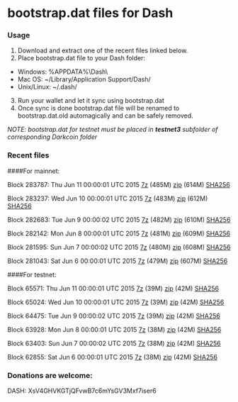 # bootstrap.dat files for Dash

### Usage

1. Download and extract one of the recent files linked below.
2. Place bootstrap.dat file to your Dash folder:
 - Windows: %APPDATA%\Dash\
 - Mac OS: ~/Library/Application Support/Dash/
 - Unix/Linux: ~/.dash/
3. Run your wallet and let it sync using bootstrap.dat
4. Once sync is done bootstrap.dat file will be renamed to bootstrap.dat.old automagically and can be safely removed.

_NOTE: bootstrap.dat for testnet must be placed in **testnet3** subfolder of corresponding Darkcoin folder_

### Recent files

####For mainnet:

Block 283787: Thu Jun 11 00:00:01 UTC 2015 [7z](https://transfer.sh/2HpDT/bootstrap.dat.20150611.7z) (485M) [zip](https://transfer.sh/RrJQG/bootstrap.dat.20150611.zip) (614M) [SHA256](https://transfer.sh/17x5B2/sha256.txt)

Block 283237: Wed Jun 10 00:00:01 UTC 2015 [7z](https://transfer.sh/MJNbY/bootstrap.dat.20150610.7z) (483M) [zip](https://transfer.sh/H0CxN/bootstrap.dat.20150610.zip) (612M) [SHA256](https://transfer.sh/1e5bp2/sha256.txt)

Block 282683: Tue Jun  9 00:00:02 UTC 2015 [7z](https://transfer.sh/qsZsR/bootstrap.dat.20150609.7z) (482M) [zip](https://transfer.sh/aHe9Z/bootstrap.dat.20150609.zip) (610M) [SHA256](https://transfer.sh/YbiQv/sha256.txt)

Block 282142: Mon Jun  8 00:00:01 UTC 2015 [7z](https://transfer.sh/cy9kP/bootstrap.dat.20150608.7z) (481M) [zip](https://transfer.sh/xHc1d/bootstrap.dat.20150608.zip) (609M) [SHA256](https://transfer.sh/mVHGN/sha256.txt)

Block 281595: Sun Jun  7 00:00:02 UTC 2015 [7z](https://transfer.sh/iMAVC/bootstrap.dat.20150607.7z) (480M) [zip](https://transfer.sh/ybyDy/bootstrap.dat.20150607.zip) (608M) [SHA256](https://transfer.sh/MEvjP/sha256.txt)

Block 281043: Sat Jun  6 00:00:01 UTC 2015 [7z](https://transfer.sh/13KDJG/bootstrap.dat.20150606.7z) (479M) [zip](https://transfer.sh/11I7Kv/bootstrap.dat.20150606.zip) (607M) [SHA256](https://transfer.sh/lJvQj/sha256.txt)

####For testnet:

Block 65571: Thu Jun 11 00:00:01 UTC 2015 [7z](https://transfer.sh/L7Syl/bootstrap.dat.20150611.7z) (39M) [zip](https://transfer.sh/FOPSr/bootstrap.dat.20150611.zip) (42M) [SHA256](https://transfer.sh/949XA/sha256.txt)

Block 65024: Wed Jun 10 00:00:01 UTC 2015 [7z](https://transfer.sh/1dxQL3/bootstrap.dat.20150610.7z) (39M) [zip](https://transfer.sh/a6ahS/bootstrap.dat.20150610.zip) (42M) [SHA256](https://transfer.sh/Se7RR/sha256.txt)

Block 64475: Tue Jun  9 00:00:02 UTC 2015 [7z](https://transfer.sh/nujYr/bootstrap.dat.20150609.7z) (39M) [zip](https://transfer.sh/icXjw/bootstrap.dat.20150609.zip) (42M) [SHA256](https://transfer.sh/rUIDY/sha256.txt)

Block 63928: Mon Jun  8 00:00:01 UTC 2015 [7z](https://transfer.sh/D3iF7/bootstrap.dat.20150608.7z) (38M) [zip](https://transfer.sh/vupHH/bootstrap.dat.20150608.zip) (42M) [SHA256](https://transfer.sh/IFHkg/sha256.txt)

Block 63403: Sun Jun  7 00:00:02 UTC 2015 [7z](https://transfer.sh/YUc3j/bootstrap.dat.20150607.7z) (38M) [zip](https://transfer.sh/obdoP/bootstrap.dat.20150607.zip) (42M) [SHA256](https://transfer.sh/adofc/sha256.txt)

Block 62855: Sat Jun  6 00:00:01 UTC 2015 [7z](https://transfer.sh/D5MCb/bootstrap.dat.20150606.7z) (38M) [zip](https://transfer.sh/11Vwp/bootstrap.dat.20150606.zip) (42M) [SHA256](https://transfer.sh/Dz0sx/sha256.txt)

### Donations are welcome:

DASH: XsV4GHVKGTjQFvwB7c6mYsGV3Mxf7iser6
